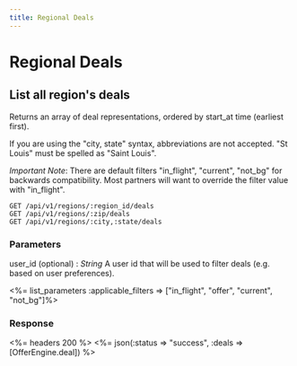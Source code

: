 ```yaml
---
title: Regional Deals
---
```


# Regional Deals

## List all region's deals
Returns an array of deal representations, ordered by start_at time (earliest first).

If you are using the "city, state" syntax, abbreviations are not accepted.  "St Louis" must be spelled as "Saint Louis".

*Important Note*: There are default filters "in_flight", "current", "not_bg" for backwards compatibility.  Most partners will want to override the filter value with "in_flight".

    GET /api/v1/regions/:region_id/deals
    GET /api/v1/regions/:zip/deals
    GET /api/v1/regions/:city,:state/deals


### Parameters

user_id (optional)
: _String_ A user id that will be used to filter deals (e.g. based on user preferences).

<%= list_parameters :applicable_filters => ["in_flight", "offer", "current", "not_bg"]%>

### Response

<%= headers 200 %>
<%= json(:status => "success", :deals => [OfferEngine.deal]) %>
